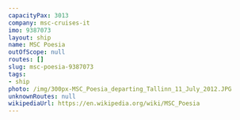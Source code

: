 ```yaml
---
capacityPax: 3013
company: msc-cruises-it
imo: 9387073
layout: ship
name: MSC Poesia
outOfScope: null
routes: []
slug: msc-poesia-9387073
tags:
- ship
photo: /img/300px-MSC_Poesia_departing_Tallinn_11_July_2012.JPG
unknownRoutes: null
wikipediaUrl: https://en.wikipedia.org/wiki/MSC_Poesia
---
```

